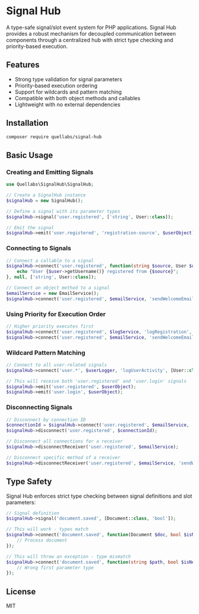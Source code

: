 # Signal Hub

A type-safe signal/slot event system for PHP applications. Signal Hub provides a robust mechanism for decoupled communication between components through a centralized hub with strict type checking and priority-based execution.

## Features

- Strong type validation for signal parameters
- Priority-based execution ordering
- Support for wildcards and pattern matching
- Compatible with both object methods and callables
- Lightweight with no external dependencies

## Installation

```bash
composer require quellabs/signal-hub
```

## Basic Usage

### Creating and Emitting Signals

```php
use Quellabs\SignalHub\SignalHub;

// Create a SignalHub instance
$signalHub = new SignalHub();

// Define a signal with its parameter types
$signalHub->signal('user.registered', ['string', User::class]);

// Emit the signal
$signalHub->emit('user.registered', 'registration-source', $userObject);
```

### Connecting to Signals

```php
// Connect a callable to a signal
$signalHub->connect('user.registered', function(string $source, User $user) {
    echo "User {$user->getUsername()} registered from {$source}";
}, null, ['string', User::class]);

// Connect an object method to a signal
$emailService = new EmailService();
$signalHub->connect('user.registered', $emailService, 'sendWelcomeEmail', ['string', User::class]);
```

### Using Priority for Execution Order

```php
// Higher priority executes first
$signalHub->connect('user.registered', $logService, 'logRegistration', ['string', User::class], 100);
$signalHub->connect('user.registered', $emailService, 'sendWelcomeEmail', ['string', User::class], 50);
```

### Wildcard Pattern Matching

```php
// Connect to all user-related signals
$signalHub->connect('user.*', $userLogger, 'logUserActivity', [User::class]);

// This will receive both 'user.registered' and 'user.login' signals
$signalHub->emit('user.registered', $userObject);
$signalHub->emit('user.login', $userObject);
```

### Disconnecting Signals

```php
// Disconnect by connection ID
$connectionId = $signalHub->connect('user.registered', $emailService, 'sendWelcomeEmail');
$signalHub->disconnect('user.registered', $connectionId);

// Disconnect all connections for a receiver
$signalHub->disconnectReceiver('user.registered', $emailService);

// Disconnect specific method of a receiver
$signalHub->disconnectReceiver('user.registered', $emailService, 'sendWelcomeEmail');
```

## Type Safety

Signal Hub enforces strict type checking between signal definitions and slot parameters:

```php
// Signal definition
$signalHub->signal('document.saved', [Document::class, 'bool']);

// This will work - types match
$signalHub->connect('document.saved', function(Document $doc, bool $isNew) {
    // Process document
});

// This will throw an exception - type mismatch
$signalHub->connect('document.saved', function(string $path, bool $isNew) {
    // Wrong first parameter type
});
```

## License

MIT